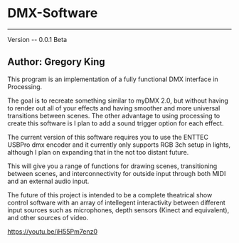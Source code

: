# DMX-Software

-------------------------------------------------------------------------
Version -- 0.0.1 Beta

Author: Gregory King
-------------------------------------------------------------------------

This program is an implementation of a fully functional DMX interface in Processing.

The goal is to recreate something similar to myDMX 2.0, but without having to render out all of your effects and having smoother and more universal transitions between scenes. The other advantage to using processing to create this software is I plan to add a sound trigger option for each effect.

The current version of this software requires you to use the ENTTEC USBPro dmx encoder and it currently only supports RGB 3ch setup in lights, although I plan on expanding that in the not too distant future.

This will give you a range of functions for drawing scenes, transitioning between scenes, and interconnectivity for outside input through both MIDI and an external audio input.

The future of this project is intended to be a complete theatrical show control software with an array of intellegent interactivity between different input sources such as microphones, depth sensors (Kinect and equivalent), and other sources of video.


https://youtu.be/iH55Pm7enz0
